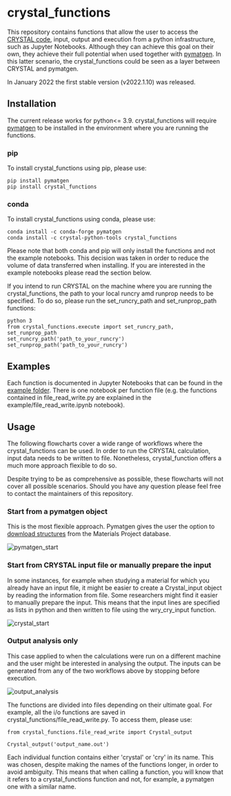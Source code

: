 # crystal_functions
This repository contains functions that allow the user to access the
<a href="https://www.crystal.unito.it/index.php">CRYSTAL code</a>,
input, output and execution from a python infrastructure, such as
Jupyter Notebooks. Although they can achieve this goal on their own,
they achieve their full potential when used together with
<a href="https://pymatgen.org/index.html">pymatgen</a>. In this latter scenario, the crystal_functions could be seen as
a layer between CRYSTAL and pymatgen.

In January 2022 the first stable version (v2022.1.10) was released.

## Installation
The current release works for python<= 3.9.
crystal_functions will require <a href="https://pymatgen.org/index.html">pymatgen</a> to be installed
in the environment where you are running the functions.

### pip
To install crystal_functions using pip, please use:
```console
pip install pymatgen
pip install crystal_functions
```

### conda
To install crystal_functions using conda, please use:
```console
conda install -c conda-forge pymatgen
conda install -c crystal-python-tools crystal_functions
```

Please note that both conda and pip will only install the functions and not the example notebooks. This decision was taken in order to reduce the volume of data transferred when installing. If you are interested in the example notebooks please read the section below.

If you intend to run CRYSTAL on the machine where you are running
the crystal_functions, the path to your local runcry amd runprop needs to be specified. To do so, please run the set_runcry_path and set_runprop_path functions:
```console
python 3
from crystal_functions.execute import set_runcry_path, set_runprop_path
set_runcry_path('path_to_your_runcry')
set_runprop_path('path_to_your_runcry')
```

## Examples
Each function is documented in Jupyter Notebooks that can be found in the  [example folder](example/). There is one notebook per function file (e.g. the functions contained in file_read_write.py are explained in the example/file_read_write.ipynb notebook).

## Usage
The following flowcharts cover a wide range of workflows where the
crystal_functions can be used. In order to run the CRYSTAL
calculation, input data needs to be written to file. Nonetheless,
crystal_function offers a much more approach flexible to do so.

Despite trying to be as comprehensive as possible, these
flowcharts will not cover all possible scenarios. Should you have
any question please feel free to contact the maintainers of
this repository.

### Start from a pymatgen object
This is the most flexible approach. Pymatgen gives the user the option to
<a href="https://pymatgen.org/pymatgen.ext.matproj.html?highlight=mprester#pymatgen.ext.matproj.MPRester">download structures</a>
from the Materials Project database.

![pymatgen_start](doc/pymatgen_start.png)

### Start from CRYSTAL input file or manually prepare the input
In some instances, for example when studying a material for which
you already have an input file, it might be easier to create a Crystal_input object by reading the information from file. Some researchers might find it easier to manually prepare the input. This means that the input lines are specified as lists in python and then written to file using the wry_cry_input function.

![crystal_start](doc/crystal_start.png)

### Output analysis only
This case applied to when the calculations were run on a different machine and the user might be interested in analysing the output. The inputs can be generated from any of the two workflows above by stopping before execution.

![output_analysis](doc/output_analysis.png)

The functions are divided into files depending on their ultimate goal. For example, all the i/o functions are saved in crystal_functions/file_read_write.py. To access them, please use:

```console
from crystal_functions.file_read_write import Crystal_output

Crystal_output('output_name.out')
```

Each individual function contains either 'crystal' or 'cry' in its name. This was chosen, despite making the names of the functions longer, in order to avoid ambiguity. This means that when calling a function, you will know that it refers to a crystal_functions function and not, for example, a pymatgen one with a similar name.
